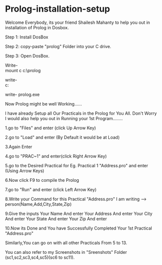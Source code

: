 # Prolog-installation-setup

 
Welcome Everybody,
 its your friend Shailesh Mahanty to help you out in installation of Prolog in Dosbox.

Step 1: Install DosBox
	
Step 2: copy-paste "prolog" Folder into your C drive.
	
Step 3: Open DosBox.

Write-  
	mount c c:\prolog

write-  
	c:

write-
	prolog.exe

Now Prolog might be well Working......

I have already Setup all Our Practicals in the Prolog for You All.
Don't Worry I would also help you out in Running your 1st Program........

1.go to "Files" and enter (click Up Arrow Key)

2.go to "Load" and enter (By Default it would be at Load)

3.Again Enter

4.go to "PRAC~1" and enter(click Right Arrow Key)

5.go to the Desired Practical for Eg. Practical 1 "Address.pro" and enter	(Using Arrow Keys)

6.Now click F9 to compile the Prolog

7.go to "Run" and enter (click Left Arrow Key)

8.Write your Command
	for this Practical "Address.pro" I am writing
			-->	person(Name,Add,City,State,Zip)

9.Give the inputs
		Your Name	And enter
		Your Address	And enter
		Your City		And enter
		Your State	And enter
		Your Zip		And enter

10.Now its Done and You have Successfully Completed Your 1st Practical 
	"Address.pro"

Similarly,You can go on with all other Practicals From 5 to 13.


You can also refer to my Screenshots in "Sreenshots" Folder (sc1,sc2,sc3,sc4,sc5)(sc6 to sc11).



